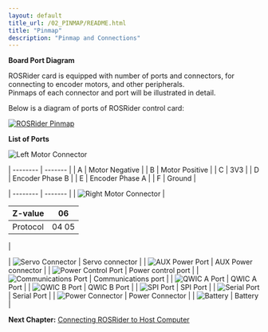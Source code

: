 ```yaml
---
layout: default
title_url: /02_PINMAP/README.html
title: "Pinmap"
description: "Pinmap and Connections"
---
```


**Board Port Diagram**

ROSRider card is equipped with number of ports and connectors, for connecting to encoder motors, and other peripherals.  
Pinmaps of each connector and port will be illustrated in detail.  

Below is a diagram of ports of ROSRider control card:  
  
[![ROSRider Pinmap](../images/ROSRider4D_portmap.png)](https://acada.dev/products)

**List of Ports**

![Left Motor Connector](../images/pinmap/con_left_motor.png)

| -------- | ------- |
| A        | Motor Negative |
| B        | Motor Positive |
| C        | 3V3 |
| D        | Encoder Phase B |
| E        | Encoder Phase A |
| F        | Ground |


| -------- | ------- |
| ![Right Motor Connector](../images/pinmap/con_right_motor.png) |
<table><thead><tr><th>Z-value</th><th>06</th></tr></thead><tbody><tr><td>Protocol</td><td>04 05</td></tr></tbody>  </table> 
|


| ![Servo Connector](../images/pinmap/con_servo.png) | Servo connector |
| ![AUX Power Port](../images/pinmap/con_power_aux.png) | AUX Power connector |
| ![Power Control Port](../images/pinmap/con_power_control.png) | Power control port |
| ![Communications Port](../images/pinmap/con_comm.png) | Communications port |
| ![QWIC A Port](../images/pinmap/con_qwic_a.png) | QWIC A Port |
| ![QWIC B Port](../images/pinmap/con_qwic_b.png) | QWIC B Port |
| ![SPI Port](../images/pinmap/con_spi.png) | SPI Port |
| ![Serial Port](../images/pinmap/con_serial.png) | Serial Port |
| ![Power Connector](../images/pinmap/con_xt30.png) | Power Connector |
| ![Battery](../images/pinmap/con_battery.png) | Battery |


__Next Chapter:__ [Connecting ROSRider to Host Computer](../03_CONNECT/README.md)